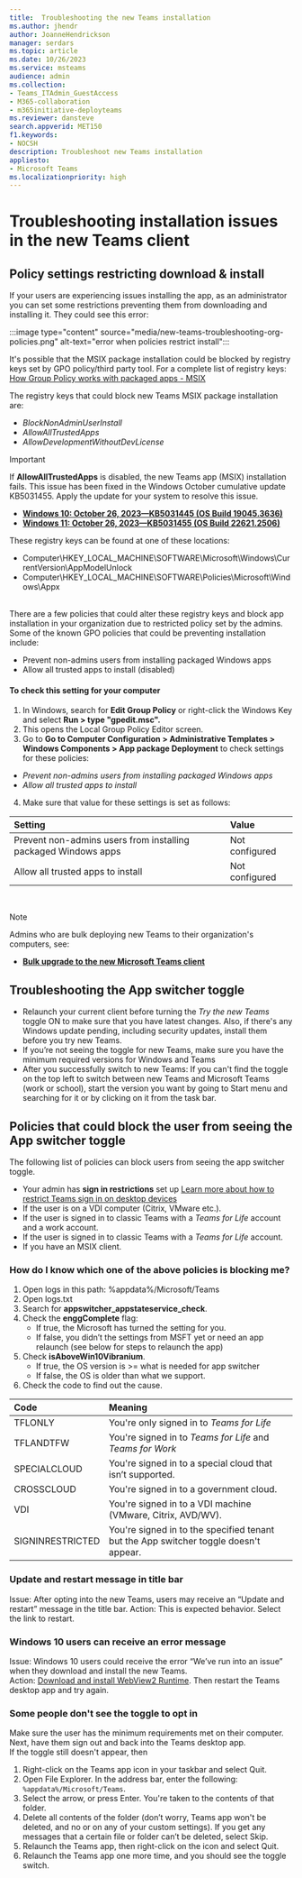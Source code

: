 ```yaml
---
title:  Troubleshooting the new Teams installation
ms.author: jhendr
author: JoanneHendrickson
manager: serdars
ms.topic: article
ms.date: 10/26/2023
ms.service: msteams
audience: admin
ms.collection: 
- Teams_ITAdmin_GuestAccess
- M365-collaboration
- m365initiative-deployteams
ms.reviewer: dansteve
search.appverid: MET150
f1.keywords:
- NOCSH
description: Troubleshoot new Teams installation 
appliesto: 
- Microsoft Teams
ms.localizationpriority: high
---
```

# Troubleshooting installation issues in the new Teams client

## Policy settings restricting download & install

If your users are experiencing issues installing the app, as an administrator you can set some restrictions preventing them from downloading and installing it. They could see this error: 

:::image type="content" source="media/new-teams-troubleshooting-org-policies.png" alt-text="error when policies restrict install":::

It's possible that the MSIX package installation could be blocked by registry keys set by GPO policy/third party tool. For a complete list of registry keys: [How Group Policy works with packaged apps - MSIX](/windows/msix/group-policy-msix)

The registry keys that could block new Teams MSIX package installation are: 
 
- *BlockNonAdminUserInstall*
- *AllowAllTrustedApps*
- *AllowDevelopmentWithoutDevLicense*

>[!Important]
>If **AllowAllTrustedApps** is disabled, the new Teams app (MSIX) installation fails. This issue has been fixed in the Windows October cumulative update KB5031455. Apply the update for your system to resolve this issue.
>
>- [**Windows 10: October 26, 2023—KB5031445 (OS Build 19045.3636)**](https://support.microsoft.com/topic/october-26-2023-kb5031445-os-build-19045-3636-preview-03f350cb-57f9-45e6-bfd7-438895d3c7fa) 
>- [**Windows 11: October 26, 2023—KB5031455 (OS Build 22621.2506)** ](https://support.microsoft.com/topic/october-26-2023-kb5031455-os-build-22621-2506-preview-6513c5ec-c5a2-4aaf-97f5-44c13d29e0d4)



These registry keys can be found at one of these locations:
  - Computer\HKEY_LOCAL_MACHINE\SOFTWARE\Microsoft\Windows\CurrentVersion\AppModelUnlock
  - Computer\HKEY_LOCAL_MACHINE\SOFTWARE\Policies\Microsoft\Windows\Appx

</br>
There are a few policies that could alter these registry keys and block app installation in your organization due to restricted policy set by the admins. Some of the known GPO policies that could be preventing installation include:

- Prevent non-admins users from installing packaged Windows apps
- Allow all trusted apps to install (disabled)

#### To check this setting for your computer

1. In Windows, search for **Edit Group Policy** or right-click the Windows Key and select **Run > type "gpedit.msc".**
2. This opens the Local Group Policy Editor screen.
3. Go to **Go to Computer Configuration > Administrative Templates > Windows Components > App package Deployment** to check settings for these policies: 
  - *Prevent non-admins users from installing packaged Windows apps*
  - *Allow all trusted apps to install*
4. Make sure that value for these settings is set as follows:

|Setting |Value|
|:-----|:-----|
|Prevent non-admins users from installing packaged Windows apps|Not configured|
|Allow all trusted apps to install|Not configured|

</br>

>[!Note]
>Admins who are bulk deploying new Teams to their organization's computers, see:</br>
>- [**Bulk upgrade to the new Microsoft Teams client**](new-teams-bulk-install-client.md)

## Troubleshooting the App switcher toggle

- Relaunch your current client before turning the *Try the new Teams* toggle ON to make sure that you have latest changes. Also, if there's any Windows update pending, including security updates, install them before you try new Teams.
- If you’re not seeing the toggle for new Teams, make sure you have the minimum required versions for Windows and Teams
- After you successfully switch to new Teams: If you can't find the toggle on the top left to switch between new Teams and Microsoft Teams (work or school), start the version you want by going to Start menu and searching for it or by clicking on it from the task bar.


## Policies that could block the user from seeing the App switcher toggle

The following list of policies can block users from seeing the app switcher toggle.

- Your admin has **sign in restrictions** set up [Learn more about how to restrict Teams sign in on desktop devices](/microsoftteams/sign-in-teams#how-to-restrict-teams-sign-in-on-desktop-devices) 
- If the user is on a VDI computer (Citrix, VMware etc.). 
- If the user is signed in to classic Teams with a *Teams for Life* account and a work account. 
- If the user is signed in to classic Teams with a *Teams for Life* account.
- If you have an MSIX client. 


### How do I know which one of the above policies is blocking me?

1. Open logs in this path: %appdata%/Microsoft/Teams 
1. Open logs.txt 
1. Search for **appswitcher_appstateservice_check**.
1. Check the **enggComplete** flag:  
   - If true, the Microsoft has turned the setting for you. 
   - If false, you didn’t the settings from MSFT yet or need an app relaunch (see below for steps to relaunch the app) 
1. Check **isAboveWin10Vibranium**.
   - If true, the OS version is >= what is needed for app switcher  
   - If false, the OS is older than what we support. 
1. Check the code to find out the cause.

|Code|Meaning|
|:-----|:-----|
|TFLONLY|You're only signed in to *Teams for Life*|
|TFLANDTFW| You're signed in to *Teams for Life* and *Teams for Work*|
|SPECIALCLOUD| You're signed in to a special cloud that isn’t supported.|
|CROSSCLOUD| You're signed in to a government cloud.| 
|VDI|You're signed in to a VDI machine (VMware, Citrix, AVD/WV).|
|SIGNINRESTRICTED|You're signed in to the specified tenant but the App switcher toggle doesn't appear.|


### Update and restart message in title bar

Issue: After opting into the new Teams, users may receive an “Update and restart” message in the title bar.
Action: This is expected behavior. Select the link to restart.

### Windows 10 users can receive an error message

Issue: Windows 10 users could receive the error “We’ve run into an issue” when they download and install the new Teams.</br>
Action: [Download and install WebView2 Runtime](https://developer.microsoft.com/en-us/microsoft-edge/webview2/#download-section). Then restart the Teams desktop app and try again.

### Some people don't see the toggle to opt in

Make sure the user has the minimum requirements met on their computer.  Next, have them sign out and back into the Teams desktop app.  
If the toggle still doesn't appear, then 

1. Right-click on the Teams app icon in your taskbar and select Quit.
1. Open File Explorer. In the address bar, enter the following: `%appdata%/Microsoft/Teams`.
1. Select the arrow, or press Enter. You're taken to the contents of that folder.
1. Delete all contents of the folder (don’t worry, Teams app won't be deleted, and no or on any of your custom settings). If you get any messages that a certain file or folder can’t be deleted, select Skip.
1. Relaunch the Teams app, then right-click on the icon and select Quit.
1. Relaunch the Teams app one more time, and you should see the toggle switch.
